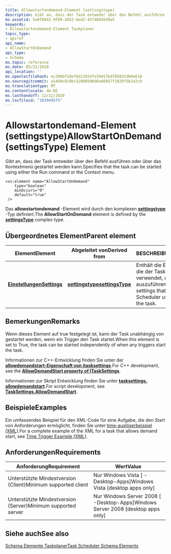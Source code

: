 ```yaml
---
title: Allowstartondemand-Element (settingstype)
description: Gibt an, dass der Task entweder über den Befehl ausführen oder über das Kontextmenü gestartet werden kann.
ms.assetid: 5a0f0842-9f09-4d52-bed2-45740945d9a5
keywords:
- Allowstartondemand-Element Taskplaner
topic_type:
- apiref
api_name:
- AllowStartOnDemand
api_type:
- Schema
ms.topic: reference
ms.date: 05/31/2018
api_location: ''
ms.openlocfilehash: ec396bf10efbd11024fe39e57bdf05025db0e610
ms.sourcegitcommit: a1494c819bc5200050696e66057f1020f5b142cb
ms.translationtype: MT
ms.contentlocale: de-DE
ms.lasthandoff: 12/12/2020
ms.locfileid: "103949575"
---
```

# <a name="allowstartondemand-settingstype-element"></a><span data-ttu-id="bdf46-104">Allowstartondemand-Element (settingstype)</span><span class="sxs-lookup"><span data-stu-id="bdf46-104">AllowStartOnDemand (settingsType) Element</span></span>

<span data-ttu-id="bdf46-105">Gibt an, dass der Task entweder über den Befehl ausführen oder über das Kontextmenü gestartet werden kann.</span><span class="sxs-lookup"><span data-stu-id="bdf46-105">Specifies that the task can be started using either the Run command or the Context menu.</span></span>

``` syntax
<xs:element name="AllowStartOnDemand"
    type="boolean"
    minOccurs="0"
    default="true"
 />
```

<span data-ttu-id="bdf46-106">Das **allowstartondemand** -Element wird durch den komplexen [**settingstype**](taskschedulerschema-settingstype-complextype.md) -Typ definiert.</span><span class="sxs-lookup"><span data-stu-id="bdf46-106">The **AllowStartOnDemand** element is defined by the [**settingsType**](taskschedulerschema-settingstype-complextype.md) complex type.</span></span>

## <a name="parent-element"></a><span data-ttu-id="bdf46-107">Übergeordnetes Element</span><span class="sxs-lookup"><span data-stu-id="bdf46-107">Parent element</span></span>



| <span data-ttu-id="bdf46-108">Element</span><span class="sxs-lookup"><span data-stu-id="bdf46-108">Element</span></span>                                                           | <span data-ttu-id="bdf46-109">Abgeleitet von</span><span class="sxs-lookup"><span data-stu-id="bdf46-109">Derived from</span></span>                                                         | <span data-ttu-id="bdf46-110">BESCHREIBUNG</span><span class="sxs-lookup"><span data-stu-id="bdf46-110">Description</span></span>                                                                        |
|-------------------------------------------------------------------|----------------------------------------------------------------------|------------------------------------------------------------------------------------|
| [<span data-ttu-id="bdf46-111">**Einstellungen**</span><span class="sxs-lookup"><span data-stu-id="bdf46-111">**Settings**</span></span>](taskschedulerschema-settings-tasktype-element.md) | [<span data-ttu-id="bdf46-112">**settingstype**</span><span class="sxs-lookup"><span data-stu-id="bdf46-112">**settingsType**</span></span>](taskschedulerschema-settingstype-complextype.md) | <span data-ttu-id="bdf46-113">Enthält die Einstellungen, die der Taskplaner verwendet, um die Aufgabe auszuführen.</span><span class="sxs-lookup"><span data-stu-id="bdf46-113">Contains the settings that the Task Scheduler uses to perform the task.</span></span><br/> |



## <a name="remarks"></a><span data-ttu-id="bdf46-114">Bemerkungen</span><span class="sxs-lookup"><span data-stu-id="bdf46-114">Remarks</span></span>

<span data-ttu-id="bdf46-115">Wenn dieses Element auf true festgelegt ist, kann der Task unabhängig von gestartet werden, wenn ein Trigger den Task startet.</span><span class="sxs-lookup"><span data-stu-id="bdf46-115">When this element is set to True, the task can be started independently of when any triggers start the task.</span></span>

<span data-ttu-id="bdf46-116">Informationen zur C++-Entwicklung finden Sie unter der [**allowdemandstart-Eigenschaft von itasksettings**](/windows/desktop/api/taskschd/nf-taskschd-itasksettings-get_allowdemandstart).</span><span class="sxs-lookup"><span data-stu-id="bdf46-116">For C++ development, see the [**AllowDemandStart property of ITaskSettings**](/windows/desktop/api/taskschd/nf-taskschd-itasksettings-get_allowdemandstart).</span></span>

<span data-ttu-id="bdf46-117">Informationen zur Skript Entwicklung finden Sie unter [**tasksettings. allowdemandstart**](tasksettings-allowdemandstart.md).</span><span class="sxs-lookup"><span data-stu-id="bdf46-117">For script development, see [**TaskSettings.AllowDemandStart**](tasksettings-allowdemandstart.md).</span></span>

## <a name="examples"></a><span data-ttu-id="bdf46-118">Beispiele</span><span class="sxs-lookup"><span data-stu-id="bdf46-118">Examples</span></span>

<span data-ttu-id="bdf46-119">Ein umfassendes Beispiel für den XML-Code für eine Aufgabe, die den Start von Anforderungen ermöglicht, finden Sie unter [time-auslöserbeispiel (XML)](time-trigger-example--xml-.md).</span><span class="sxs-lookup"><span data-stu-id="bdf46-119">For a complete example of the XML for a task that allows demand start, see [Time Trigger Example (XML)](time-trigger-example--xml-.md).</span></span>

## <a name="requirements"></a><span data-ttu-id="bdf46-120">Anforderungen</span><span class="sxs-lookup"><span data-stu-id="bdf46-120">Requirements</span></span>



| <span data-ttu-id="bdf46-121">Anforderung</span><span class="sxs-lookup"><span data-stu-id="bdf46-121">Requirement</span></span> | <span data-ttu-id="bdf46-122">Wert</span><span class="sxs-lookup"><span data-stu-id="bdf46-122">Value</span></span> |
|-------------------------------------|------------------------------------------------------|
| <span data-ttu-id="bdf46-123">Unterstützte Mindestversion (Client)</span><span class="sxs-lookup"><span data-stu-id="bdf46-123">Minimum supported client</span></span><br/> | <span data-ttu-id="bdf46-124">Nur Windows Vista \[ -Desktop-Apps\]</span><span class="sxs-lookup"><span data-stu-id="bdf46-124">Windows Vista \[desktop apps only\]</span></span><br/>       |
| <span data-ttu-id="bdf46-125">Unterstützte Mindestversion (Server)</span><span class="sxs-lookup"><span data-stu-id="bdf46-125">Minimum supported server</span></span><br/> | <span data-ttu-id="bdf46-126">Nur Windows Server 2008 \[ -Desktop-Apps\]</span><span class="sxs-lookup"><span data-stu-id="bdf46-126">Windows Server 2008 \[desktop apps only\]</span></span><br/> |



## <a name="see-also"></a><span data-ttu-id="bdf46-127">Siehe auch</span><span class="sxs-lookup"><span data-stu-id="bdf46-127">See also</span></span>

<dl> <dt>

[<span data-ttu-id="bdf46-128">Schema Elemente Taskplaner</span><span class="sxs-lookup"><span data-stu-id="bdf46-128">Task Scheduler Schema Elements</span></span>](task-scheduler-schema-elements.md)
</dt> </dl>

 

 





